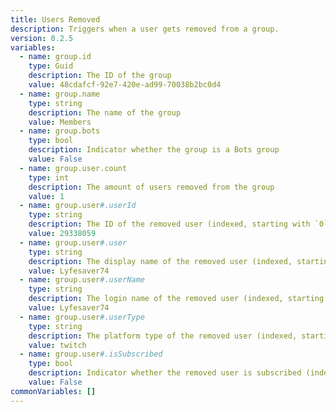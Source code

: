 ```yaml
---
title: Users Removed
description: Triggers when a user gets removed from a group.
version: 0.2.5
variables:
  - name: group.id
    type: Guid
    description: The ID of the group
    value: 48cdafcf-92e7-420e-ad99-70038b2bc0d4
  - name: group.name
    type: string
    description: The name of the group
    value: Members
  - name: group.bots
    type: bool
    description: Indicator whether the group is a Bots group
    value: False
  - name: group.user.count
    type: int
    description: The amount of users removed from the group
    value: 1
  - name: group.user#.userId
    type: string
    description: The ID of the removed user (indexed, starting with `0`, e.g. `group.user0.userId`)
    value: 29338059
  - name: group.user#.user
    type: string
    description: The display name of the removed user (indexed, starting with `0`, e.g. `group.user0.user`)
    value: Lyfesaver74
  - name: group.user#.userName
    type: string
    description: The login name of the removed user (indexed, starting with `0`, e.g. `group.user0.userName`)
    value: Lyfesaver74
  - name: group.user#.userType
    type: string
    description: The platform type of the removed user (indexed, starting with `0`, e.g. `group.user0.userType`)
    value: twitch
  - name: group.user#.isSubscribed
    type: bool
    description: Indicator whether the removed user is subscribed (indexed, starting with `0`, e.g. `group.user0.isSubscribed`)
    value: False
commonVariables: []
---
```

